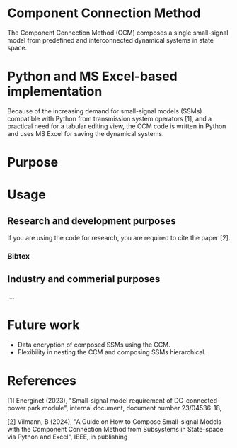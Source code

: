 # Component Connection Method
The Component Connection Method (CCM) composes a single small-signal model from predefined and interconnected dynamical systems in state space.

# Python and MS Excel-based implementation
Because of the increasing demand for small-signal models (SSMs) compatible with Python from transmission system operators [1], and a practical need for a tabular editing view, the CCM code is written in Python and uses MS Excel for saving the dynamical systems. 

# Purpose


# Usage
## Research and development purposes
If you are using the code for research, you are required to cite the paper [2].

### Bibtex


## Industry and commerial purposes
....

# Future work
- Data encryption of composed SSMs using the CCM.
- Flexibility in nesting the CCM and composing SSMs hierarchical.

# References
[1] Energinet (2023), "Small-signal model requirement of DC-connected power park module", internal document, document number 23/04536-18, 

[2] Vilmann, B (2024), "A Guide on How to Compose Small-signal Models with the Component Connection Method from Subsystems in State-space via Python and Excel", IEEE, in publishing
